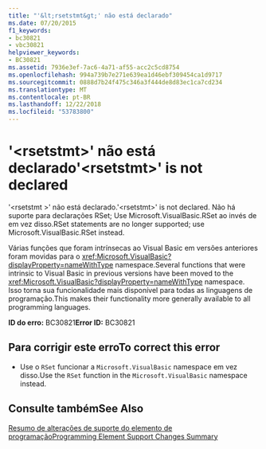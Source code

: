 ```yaml
---
title: "'&lt;rsetstmt&gt;' não está declarado"
ms.date: 07/20/2015
f1_keywords:
- bc30821
- vbc30821
helpviewer_keywords:
- BC30821
ms.assetid: 7936e3ef-7ac6-4a71-af55-acc2c5cd8754
ms.openlocfilehash: 994a739b7e271e639ea1d46ebf309454ca1d9717
ms.sourcegitcommit: 0888d7b24f475c346a3f444de8d83ec1ca7cd234
ms.translationtype: MT
ms.contentlocale: pt-BR
ms.lasthandoff: 12/22/2018
ms.locfileid: "53783800"
---
```

# <a name="ltrsetstmtgt-is-not-declared"></a><span data-ttu-id="4c0f1-102">'&lt;rsetstmt&gt;' não está declarado</span><span class="sxs-lookup"><span data-stu-id="4c0f1-102">'&lt;rsetstmt&gt;' is not declared</span></span>
<span data-ttu-id="4c0f1-103">'\<rsetstmt >' não está declarado.</span><span class="sxs-lookup"><span data-stu-id="4c0f1-103">'\<rsetstmt>' is not declared.</span></span> <span data-ttu-id="4c0f1-104">Não há suporte para declarações RSet; Use Microsoft.VisualBasic.RSet ao invés de em vez disso.</span><span class="sxs-lookup"><span data-stu-id="4c0f1-104">RSet statements are no longer supported; use Microsoft.VisualBasic.RSet instead.</span></span>  
  
 <span data-ttu-id="4c0f1-105">Várias funções que foram intrínsecas ao Visual Basic em versões anteriores foram movidas para o <xref:Microsoft.VisualBasic?displayProperty=nameWithType> namespace.</span><span class="sxs-lookup"><span data-stu-id="4c0f1-105">Several functions that were intrinsic to Visual Basic in previous versions have been moved to the <xref:Microsoft.VisualBasic?displayProperty=nameWithType> namespace.</span></span> <span data-ttu-id="4c0f1-106">Isso torna sua funcionalidade mais disponível para todas as linguagens de programação.</span><span class="sxs-lookup"><span data-stu-id="4c0f1-106">This makes their functionality more generally available to all programming languages.</span></span>  
  
 <span data-ttu-id="4c0f1-107">**ID do erro:** BC30821</span><span class="sxs-lookup"><span data-stu-id="4c0f1-107">**Error ID:** BC30821</span></span>  
  
## <a name="to-correct-this-error"></a><span data-ttu-id="4c0f1-108">Para corrigir este erro</span><span class="sxs-lookup"><span data-stu-id="4c0f1-108">To correct this error</span></span>  
  
-   <span data-ttu-id="4c0f1-109">Use o `RSet` funcionar a `Microsoft.VisualBasic` namespace em vez disso.</span><span class="sxs-lookup"><span data-stu-id="4c0f1-109">Use the `RSet` function in the `Microsoft.VisualBasic` namespace instead.</span></span>  
  
## <a name="see-also"></a><span data-ttu-id="4c0f1-110">Consulte também</span><span class="sxs-lookup"><span data-stu-id="4c0f1-110">See Also</span></span>  
   
 [<span data-ttu-id="4c0f1-111">Resumo de alterações de suporte do elemento de programação</span><span class="sxs-lookup"><span data-stu-id="4c0f1-111">Programming Element Support Changes Summary</span></span>](https://msdn.microsoft.com/library/0483590a-6309-449c-a2fa-effa26a03b95)
